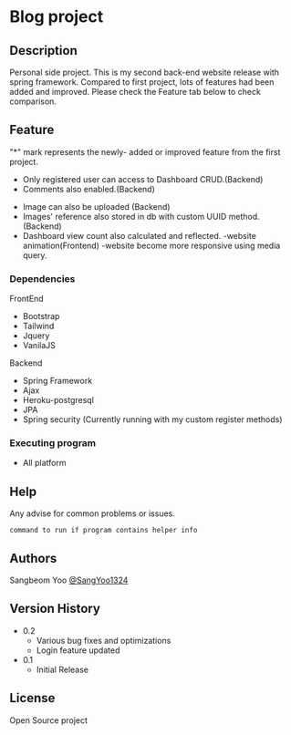 # Blog project



## Description

Personal side project. This is my second back-end website release with spring framework. Compared to first project, lots of features had been added and improved. Please check the Feature tab below to check comparison.

## Feature
"*" mark represents the newly- added or improved feature from the first project.

- Only registered user can access to Dashboard CRUD.(Backend)
- Comments also enabled.(Backend)
* Image can also be uploaded (Backend)
* Images' reference also stored in db with custom UUID method. (Backend)
* Dashboard view count also calculated and reflected.
-website animation(Frontend) 
-website become more responsive using media query. 


### Dependencies

FrontEnd
* Bootstrap
* Tailwind
* Jquery
* VanilaJS


Backend
* Spring Framework
* Ajax
* Heroku-postgresql
* JPA
* Spring security (Currently running with my custom register methods)




### Executing program

* All platform

## Help

Any advise for common problems or issues.
```
command to run if program contains helper info
```

## Authors
Sangbeom Yoo    [@SangYoo1324](https://sangbeomyooportfoliosite.netlify.app/)

## Version History

* 0.2
    * Various bug fixes and optimizations
    * Login feature updated
* 0.1
    * Initial Release

## License

Open Source project

## 

